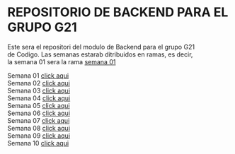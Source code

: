 # REPOSITORIO DE BACKEND PARA EL GRUPO G21

Este sera el repositori del modulo de Backend para el grupo G21  
de Codigo. Las semanas estarab ditribuidos en ramas, es decir,  
la semana 01 sera la rama <a href="https://www.google.com/">semana 01</a>

Semana 01 <a href="https://www.google.com/">click aqui</a>  
Semana 02 <a href="https://www.google.com/">click aqui</a>  
Semana 03 <a href="https://www.google.com/">click aqui</a>  
Semana 04 <a href="https://www.google.com/">click aqui</a>  
Semana 05 <a href="https://www.google.com/">click aqui</a>  
Semana 06 <a href="https://www.google.com/">click aqui</a>  
Semana 07 <a href="https://www.google.com/">click aqui</a>  
Semana 08 <a href="https://www.google.com/">click aqui</a>  
Semana 09 <a href="https://www.google.com/">click aqui</a>  
Semana 10 <a href="https://www.google.com/">click aqui</a>  

